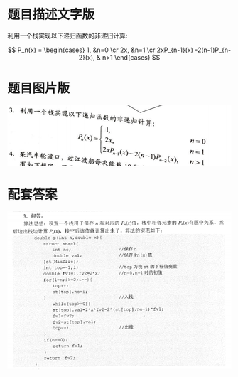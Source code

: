 # 题目描述文字版
利用一个栈实现以下递归函数的非递归计算:

$$
P_n(x) = \begin{cases}
1, &n=0  \cr
2x, &n=1  \cr
2xP_{n-1}(x) -2(n-1)P_{n-2}(x), & n>1
\end{cases}
$$

# 题目图片版
![](https://raw.githubusercontent.com/ednow/cloudimg/main/githubio/20210621124757.png)

# 配套答案
![](https://raw.githubusercontent.com/ednow/cloudimg/main/githubio/20210621224600.png)


